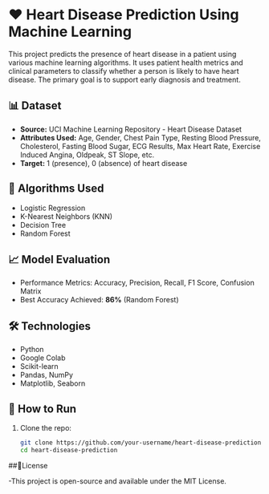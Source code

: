 # ❤️ Heart Disease Prediction Using Machine Learning

This project predicts the presence of heart disease in a patient using various machine learning algorithms. It uses patient health metrics and clinical parameters to classify whether a person is likely to have heart disease. The primary goal is to support early diagnosis and treatment.

## 📊 Dataset

- **Source:** UCI Machine Learning Repository - Heart Disease Dataset
- **Attributes Used:** Age, Gender, Chest Pain Type, Resting Blood Pressure, Cholesterol, Fasting Blood Sugar, ECG Results, Max Heart Rate, Exercise Induced Angina, Oldpeak, ST Slope, etc.
- **Target:** 1 (presence), 0 (absence) of heart disease

## 🧠 Algorithms Used

- Logistic Regression
- K-Nearest Neighbors (KNN)
- Decision Tree
- Random Forest

## 📈 Model Evaluation

- Performance Metrics: Accuracy, Precision, Recall, F1 Score, Confusion Matrix
- Best Accuracy Achieved: **86%** (Random Forest)

## 🛠️ Technologies

- Python
- Google Colab
- Scikit-learn
- Pandas, NumPy
- Matplotlib, Seaborn

## 📌 How to Run

1. Clone the repo:
   ```bash
   git clone https://github.com/your-username/heart-disease-prediction.git
   cd heart-disease-prediction

##📎License

-This project is open-source and available under the MIT License.
   
